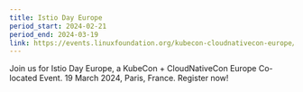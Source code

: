 ```yaml
---
title: Istio Day Europe
period_start: 2024-02-21
period_end: 2024-03-19
link: https://events.linuxfoundation.org/kubecon-cloudnativecon-europe/co-located-events/istio-day/
---
```


Join us for Istio Day Europe, a KubeCon + CloudNativeCon Europe Co-located Event. 19 March 2024, Paris, France. Register now!
